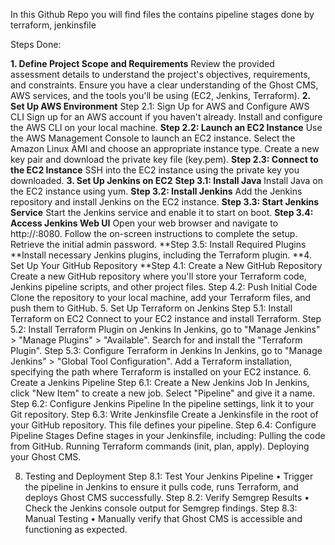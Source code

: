 In this Github Repo you will find files the contains pipeline stages done by terraform, jenkinsfile


Steps Done:

**1. Define Project Scope and Requirements**
Review the provided assessment details to understand the project's objectives, requirements, and constraints.
Ensure you have a clear understanding of the Ghost CMS, AWS services, and the tools you'll be using (EC2, Jenkins, Terraform).
**2. Set Up AWS Environment**
Step 2.1: Sign Up for AWS and Configure AWS CLI
Sign up for an AWS account if you haven't already.
Install and configure the AWS CLI on your local machine.
**Step 2.2: Launch an EC2 Instance**
Use the AWS Management Console to launch an EC2 instance. Select the Amazon Linux AMI and choose an appropriate instance type.
Create a new key pair and download the private key file (key.pem).
**Step 2.3: Connect to the EC2 Instance**
SSH into the EC2 instance using the private key you downloaded.
**3. Set Up Jenkins on EC2**
**Step 3.1: Install Java**
Install Java on the EC2 instance using yum.
**Step 3.2: Install Jenkins**
Add the Jenkins repository and install Jenkins on the EC2 instance.
**Step 3.3: Start Jenkins Service**
Start the Jenkins service and enable it to start on boot.
**Step 3.4: Access Jenkins Web UI**
Open your web browser and navigate to http://<your-ec2-ip>:8080.
Follow the on-screen instructions to complete the setup. Retrieve the initial admin password.
**Step 3.5: Install Required Plugins
**Install necessary Jenkins plugins, including the Terraform plugin.
**4. Set Up Your GitHub Repository
**Step 4.1: Create a New GitHub Repository
Create a new GitHub repository where you'll store your Terraform code, Jenkins pipeline scripts, and other project files.
Step 4.2: Push Initial Code
Clone the repository to your local machine, add your Terraform files, and push them to GitHub.
5. Set Up Terraform on Jenkins
Step 5.1: Install Terraform on EC2
Connect to your EC2 instance and install Terraform.
Step 5.2: Install Terraform Plugin on Jenkins
In Jenkins, go to "Manage Jenkins" > "Manage Plugins" > "Available".
Search for and install the "Terraform Plugin".
Step 5.3: Configure Terraform in Jenkins
In Jenkins, go to "Manage Jenkins" > "Global Tool Configuration".
Add a Terraform installation, specifying the path where Terraform is installed on your EC2 instance.
6. Create a Jenkins Pipeline
Step 6.1: Create a New Jenkins Job
In Jenkins, click "New Item" to create a new job.
Select "Pipeline" and give it a name.
Step 6.2: Configure Jenkins Pipeline
In the pipeline settings, link it to your Git repository.
Step 6.3: Write Jenkinsfile
Create a Jenkinsfile in the root of your GitHub repository. This file defines your pipeline.
Step 6.4: Configure Pipeline Stages
Define stages in your Jenkinsfile, including:
	Pulling the code from GitHub.
	Running Terraform commands (init, plan, apply).
	Deploying your Ghost CMS.

8. Testing and Deployment
Step 8.1: Test Your Jenkins Pipeline
• Trigger the pipeline in Jenkins to ensure it pulls code, runs Terraform, and deploys Ghost CMS successfully.
Step 8.2: Verify Semgrep Results
• Check the Jenkins console output for Semgrep findings.
Step 8.3: Manual Testing
• Manually verify that Ghost CMS is accessible and functioning as expected.


